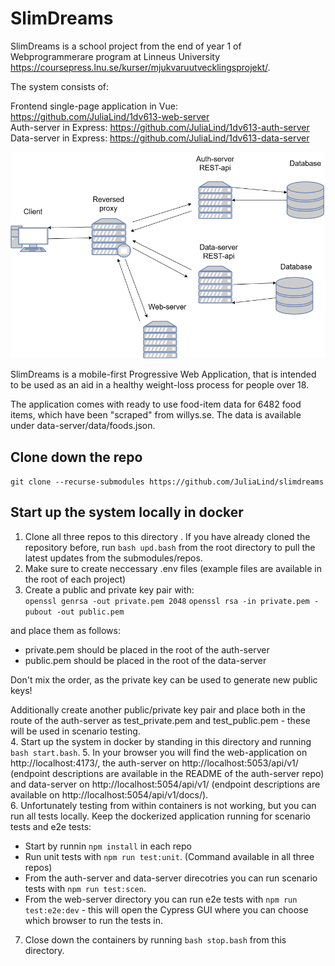 # SlimDreams

SlimDreams is a school project from the end of year 1 of Webprogrammerare program at Linneus University https://coursepress.lnu.se/kurser/mjukvaruutvecklingsprojekt/.  


The system consists of:  
  
Frontend single-page application in Vue: https://github.com/JuliaLind/1dv613-web-server  
Auth-server in Express: https://github.com/JuliaLind/1dv613-auth-server  
Data-server in Express: https://github.com/JuliaLind/1dv613-data-server  

![High-level diagram of the system](./.readme/system.drawio.png)  

SlimDreams is a mobile-first Progressive Web Application, that is intended to be used as an aid in a healthy weight-loss process for people over 18.  

The application comes with ready to use food-item data for 6482 food items, which have been "scraped" from willys.se. The data is available under data-server/data/foods.json.  

## Clone down the repo
```git clone --recurse-submodules https://github.com/JuliaLind/slimdreams```

## Start up the system locally in docker

1. Clone all three repos to this directory . If you have already cloned the repository before, run ```bash upd.bash``` from the root directory to pull the latest updates from the submodules/repos.   
2. Make sure to create neccessary .env files (example files are available in the root of each project)  
3. Create a public and private key pair with:  
```openssl genrsa -out private.pem 2048```
```openssl rsa -in private.pem -pubout -out public.pem```


and place them as follows:  
- private.pem should be placed in the root of the auth-server  
- public.pem should be placed in the root of the data-server  

Don't mix the order, as the private key can be used to generate new public keys!  

Additionally create another public/private key pair and place both in the route of the auth-server as test_private.pem and test_public.pem - these will be used in scenario testing.  
4. Start up the system in docker by standing in this directory and running ```bash start.bash```.
5. In your browser you will find the web-application on http://localhost:4173/, the auth-server on http://localhost:5053/api/v1/ (endpoint descriptions are available in the README of the auth-server repo) and data-server on http://localhost:5054/api/v1/ (endpoint descriptions are available on http://localhost:5054/api/v1/docs/).  
6. Unfortunately testing from within containers is not working, but you can run all tests locally. Keep the dockerized application running for scenario tests and e2e tests:  
- Start by runnin ```npm install``` in each repo  
- Run unit tests with ```npm run test:unit```. (Command available in all three repos)  
- From the auth-server and data-server direcotries you can run scenario tests with ```npm run test:scen```.  
- From the web-server directory you can run e2e tests with ```npm run test:e2e:dev``` - this will open the Cypress GUI where you can choose which browser to run the tests in.  
7. Close down the containers by running ```bash stop.bash``` from this directory.  